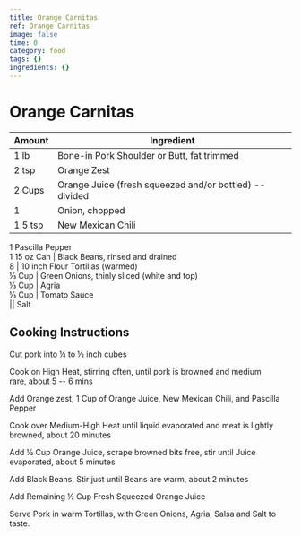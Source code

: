 ```yaml
---
title: Orange Carnitas
ref: Orange Carnitas
image: false
time: 0
category: food
tags: {}
ingredients: {}
---
```

# Orange Carnitas  
  
|Amount|Ingredient|  
|----|----|  
1 lb | Bone-in Pork Shoulder or Butt, fat trimmed  
2 tsp | Orange Zest  
2 Cups | Orange Juice (fresh squeezed and/or bottled) -- divided  
1 | Onion, chopped  
1.5 tsp | New Mexican Chili  
1 Pascilla Pepper  
1 15 oz Can | Black Beans, rinsed and drained  
8 | 10 inch Flour Tortillas (warmed)  
⅓ Cup | Green Onions, thinly sliced (white and top)  
⅓ Cup | Agria  
⅓ Cup | Tomato Sauce  
|| Salt  
  
## Cooking Instructions  
Cut pork into ¼ to ½ inch cubes  
  
Cook on High Heat, stirring often, until pork is browned and medium  
rare, about 5 -- 6 mins  
  
Add Orange zest, 1 Cup of Orange Juice, New Mexican Chili, and Pascilla Pepper  
  
Cook over Medium-High Heat until liquid evaporated and meat is lightly browned, about 20 minutes  
  
Add ½ Cup Orange Juice, scrape browned bits free, stir until Juice evaporated, about 5 minutes  
  
Add Black Beans, Stir just until Beans are warm, about 2 minutes  
  
Add Remaining ½ Cup Fresh Squeezed Orange Juice  
  
Serve Pork in warm Tortillas, with Green Onions, Agria, Salsa and Salt to taste.  
  